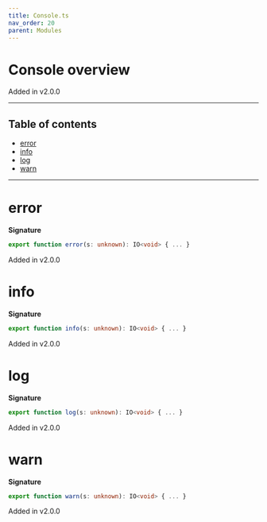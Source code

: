 ```yaml
---
title: Console.ts
nav_order: 20
parent: Modules
---
```


# Console overview

Added in v2.0.0

---

<h2 class="text-delta">Table of contents</h2>

- [error](#error)
- [info](#info)
- [log](#log)
- [warn](#warn)

---

# error

**Signature**

```ts
export function error(s: unknown): IO<void> { ... }
```

Added in v2.0.0

# info

**Signature**

```ts
export function info(s: unknown): IO<void> { ... }
```

Added in v2.0.0

# log

**Signature**

```ts
export function log(s: unknown): IO<void> { ... }
```

Added in v2.0.0

# warn

**Signature**

```ts
export function warn(s: unknown): IO<void> { ... }
```

Added in v2.0.0
